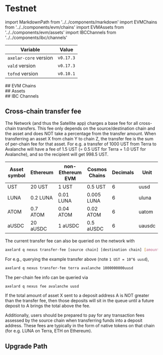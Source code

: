 # Testnet

import MarkdownPath from '../../components/markdown'
import EVMChains from '../../components/evm/chains'
import EVMAssets from '../../components/evm/assets'
import IBCChannels from '../../components/ibc/channels'

| Variable              | Value     |
| --------------------- | --------- |
| `axelar-core` version | `v0.17.3` |
| `vald` version        | `v0.17.3` |
| `tofnd` version       | `v0.10.1` |

<div className="space-y-1 mt-4">
  ## EVM Chains
  <EVMChains environment="testnet-2" />
</div>

<div className="space-y-1 mt-4">
  ## Assets
  <EVMAssets environment="testnet-2" />
</div>

<div className="space-y-1 mt-4">
  ## IBC Channels
  <IBCChannels environment="testnet-2" />
</div>

## Cross-chain transfer fee

The Network (and thus the Satellite app) charges a base fee for all cross-chain transfers.
This fee only depends on the source/destination chain and the asset and does NOT take a percentage from the transfer amount.
When transferring an asset X from chain Y to chain Z, the transfer fee is the sum of per-chain fee for that asset.
For e.g. a transfer of 1000 UST from Terra to Avalanche will have a fee of 1.5 UST (= 0.5 UST for Terra + 1.0 UST for Avalanche), and so the recipient will get 998.5 UST.

| Asset symbol | Ethereum | non-Ethereum EVM | Cosmos Chains | Decimals | Unit   |
| ------------ | -------- | ---------------- | ------------- | -------- | ------ |
| UST          | 20 UST   | 1 UST            | 0.5 UST       | 6        | uusd   |
| LUNA         | 0.2 LUNA | 0.01 LUNA        | 0.005 LUNA    | 6        | uluna  |
| ATOM         | 0.7 ATOM | 0.04 ATOM        | 0.02 ATOM     | 6        | uatom  |
| aUSDC        | 20 aUSDC | 1 aUSDC          | 0.5 aUSDC     | 6        | uausdc |

The current transfer fee can also be queried on the network with

```bash
axelard q nexus transfer-fee [source chain] [destination chain] [amount]
```

For e.g., querying the example transfer above (note `1 UST = 10^6 uusd`),

```bash
axelard q nexus transfer-fee terra avalanche 1000000000uusd
```

The per-chain fee info can be queried via

```bash
axelard q nexus fee avalanche uusd
```

If the total amount of asset X sent to a deposit address A is NOT greater than the transfer fee,
then those deposits will sit in the queue until a future deposit to A brings the total above the fee.

Additionally, users should be prepared to pay for any transaction fees assessed by the source chain when transferring funds into a deposit address.
These fees are typically in the form of native tokens on that chain (for e.g. LUNA on Terra, ETH on Ethereum).

## Upgrade Path

<MarkdownPath src="/md/testnet-2/upgrade-path.md" />
